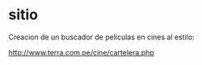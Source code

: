 sitio
=====

Creacion de un buscador de peliculas en cines al estilo:

http://www.terra.com.pe/cine/cartelera.php
